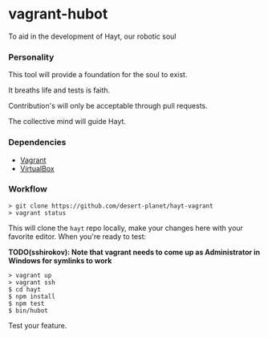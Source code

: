 # vagrant-hubot
To aid in the development of Hayt, our robotic soul

### Personality
This tool will provide a foundation for the soul to exist.

It breaths life and tests is faith.

Contribution's will only be acceptable through pull requests.

The collective mind will guide Hayt.

### Dependencies
- [Vagrant](https://www.vagrantup.com/downloads.html)
- [VirtualBox](https://www.virtualbox.org/wiki/Downloads)

### Workflow
```
> git clone https://github.com/desert-planet/hayt-vagrant
> vagrant status
```
This will clone the `hayt` repo locally, make your changes here with your favorite editor.
When you're ready to test:

**TODO(sshirokov): Note that vagrant needs to come up as Administrator in Windows for symlinks to work**

```
> vagrant up
> vagrant ssh
$ cd hayt
$ npm install
$ npm test
$ bin/hubot
```
Test your feature.
